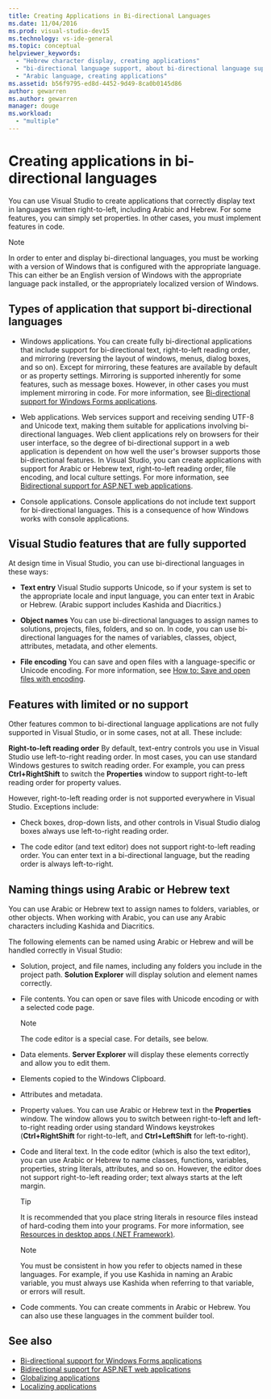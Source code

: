 ```yaml
---
title: Creating Applications in Bi-directional Languages
ms.date: 11/04/2016
ms.prod: visual-studio-dev15
ms.technology: vs-ide-general
ms.topic: conceptual
helpviewer_keywords:
  - "Hebrew character display, creating applications"
  - "bi-directional language support, about bi-directional language support"
  - "Arabic language, creating applications"
ms.assetid: b56f9795-ed8d-4452-9d49-8ca0b0145d86
author: gewarren
ms.author: gewarren
manager: douge
ms.workload:
  - "multiple"
---
```

# Creating applications in bi-directional languages

You can use Visual Studio to create applications that correctly display text in languages written right-to-left, including Arabic and Hebrew. For some features, you can simply set properties. In other cases, you must implement features in code.

> [!NOTE]
> In order to enter and display bi-directional languages, you must be working with a version of Windows that is configured with the appropriate language. This can either be an English version of Windows with the appropriate language pack installed, or the appropriately localized version of Windows.

## Types of application that support bi-directional languages

-  Windows applications. You can create fully bi-directional applications that include support for bi-directional text, right-to-left reading order, and mirroring (reversing the layout of windows, menus, dialog boxes, and so on). Except for mirroring, these features are available by default or as property settings. Mirroring is supported inherently for some features, such as message boxes. However, in other cases you must implement mirroring in code. For more information, see [Bi-directional support for Windows Forms applications](http://msdn.microsoft.com/Library/7b622fa4-f390-4e4d-b624-83a1917cccf2).

-  Web applications. Web services support and receiving sending UTF-8 and Unicode text, making them suitable for applications involving bi-directional languages. Web client applications rely on browsers for their user interface, so the degree of bi-directional support in a web application is dependent on how well the user's browser supports those bi-directional features. In Visual Studio, you can create applications with support for Arabic or Hebrew text, right-to-left reading order, file encoding, and local culture settings. For more information, see [Bidirectional support for ASP.NET web applications](http://msdn.microsoft.com/Library/5576f9b1-9b86-41ef-8354-092d366bcd03).

-  Console applications. Console applications do not include text support for bi-directional languages. This is a consequence of how Windows works with console applications.

## Visual Studio features that are fully supported
 At design time in Visual Studio, you can use bi-directional languages in these ways:

-   **Text entry** Visual Studio supports Unicode, so if your system is set to the appropriate locale and input language, you can enter text in Arabic or Hebrew. (Arabic support includes Kashida and Diacritics.)

-   **Object names** You can use bi-directional languages to assign names to solutions, projects, files, folders, and so on. In code, you can use bi-directional languages for the names of variables, classes, object, attributes, metadata, and other elements.

-   **File encoding** You can save and open files with a language-specific or Unicode encoding. For more information, see [How to: Save and open files with encoding](../ide/how-to-save-and-open-files-with-encoding.md).

## Features with limited or no support
 Other features common to bi-directional language applications are not fully supported in Visual Studio, or in some cases, not at all. These include:

**Right-to-left reading order** By default, text-entry controls you use in Visual Studio use left-to-right reading order. In most cases, you can use standard Windows gestures to switch reading order. For example, you can press **Ctrl+RightShift** to switch the **Properties** window to support right-to-left reading order for property values.

However, right-to-left reading order is not supported everywhere in Visual Studio. Exceptions include:

-   Check boxes, drop-down lists, and other controls in Visual Studio dialog boxes always use left-to-right reading order.

-   The code editor (and text editor) does not support right-to-left reading order. You can enter text in a bi-directional language, but the reading order is always left-to-right.

## Naming things using Arabic or Hebrew text
 You can use Arabic or Hebrew text to assign names to folders, variables, or other objects. When working with Arabic, you can use any Arabic characters including Kashida and Diacritics.

 The following elements can be named using Arabic or Hebrew and will be handled correctly in Visual Studio:

-   Solution, project, and file names, including any folders you include in the project path. **Solution Explorer** will display solution and element names correctly.

-   File contents. You can open or save files with Unicode encoding or with a selected code page.

    > [!NOTE]
    >  The code editor is a special case. For details, see below.

-   Data elements. **Server Explorer** will display these elements correctly and allow you to edit them.

-   Elements copied to the Windows Clipboard.

-   Attributes and metadata.

-   Property values. You can use Arabic or Hebrew text in the **Properties** window. The window allows you to switch between right-to-left and left-to-right reading order using standard Windows keystrokes (**Ctrl+RightShift** for right-to-left, and **Ctrl+LeftShift** for left-to-right).

-   Code and literal text. In the code editor (which is also the text editor), you can use Arabic or Hebrew to name classes, functions, variables, properties, string literals, attributes, and so on. However, the editor does not support right-to-left reading order; text always starts at the left margin.

    > [!TIP]
    > It is recommended that you place string literals in resource files instead of hard-coding them into your programs. For more information, see [Resources in desktop apps (.NET Framework)](/dotnet/framework/resources/index).

    > [!NOTE]
    > You must be consistent in how you refer to objects named in these languages. For example, if you use Kashida in naming an Arabic variable, you must always use Kashida when referring to that variable, or errors will result.

-   Code comments. You can create comments in Arabic or Hebrew. You can also use these languages in the comment builder tool.

## See also

- [Bi-directional support for Windows Forms applications](/dotnet/framework/winforms/advanced/bi-directional-support-for-windows-forms-applications)
- [Bidirectional support for ASP.NET web applications](http://msdn.microsoft.com/Library/5576f9b1-9b86-41ef-8354-092d366bcd03)
- [Globalizing applications](../ide/globalizing-applications.md)
- [Localizing applications](../ide/localizing-applications.md)